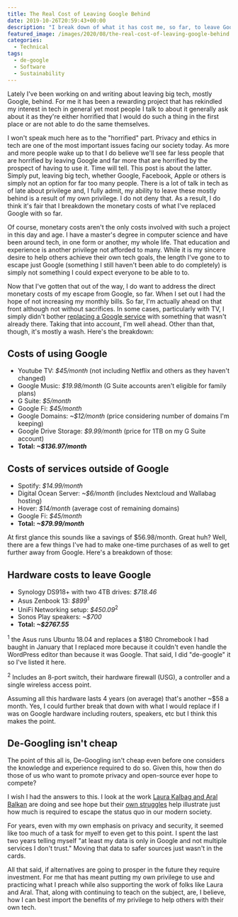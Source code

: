 ```yaml
---
title: The Real Cost of Leaving Google Behind
date: 2019-10-26T20:59:43+00:00
description: "I break down of what it has cost me, so far, to leave Google behind as well as some thoughts on the other costs of getting there."
featured_image: /images/2020/08/the-real-cost-of-leaving-google-behind.jpg
categories:
  - Technical
tags:
  - de-google
  - Software
  - Sustainability
---
```


Lately I've been working on and writing about leaving big tech, mostly Google, behind. For me it has been a rewarding project that has rekindled my interest in tech in general yet most people I talk to about it generally ask about it as they're either horrified that I would do such a thing in the first place or are not able to do the same themselves.

I won't speak much here as to the "horrified" part. Privacy and ethics in tech are one of the most important issues facing our society today. As more and more people wake up to that I do believe we'll see far less people that are horrified by leaving Google and far more that are horrified by the prospect of having to use it. Time will tell. This post is about the latter. Simply put, leaving big tech, whether Google, Facebook, Apple or others is simply not an option for far too many people. There is a lot of talk in tech as of late about privilege and, I fully admit, my ability to leave these mostly behind is a result of my own privilege. I do not deny that. As a result, I do think it's fair that I breakdown the monetary costs of what I've replaced Google with so far.

Of course, monetary costs aren't the only costs involved with such a project in this day and age. I have a master's degree in computer science and have been around tech, in one form or another, my whole life. That education and experience is another privilege not afforded to many. While it is my sincere desire to help others achieve their own tech goals, the length I've gone to to escape just Google (something I still haven't been able to do completely) is simply not something I could expect everyone to be able to to.

Now that I've gotten that out of the way, I do want to address the direct monetary costs of my escape from Google, so far. When I set out I had the hope of not increasing my monthly bills. So far, I'm actually ahead on that front although not without sacrifices. In some cases, particularly with TV, I simply didn't bother [replacing a Google service](https://chriswiegman.com/2019/10/how-i-mostly-removed-google-from-my-life/ "Post: How I Mostly Removed Google From My Life") with something that wasn't already there. Taking that into account, I'm well ahead. Other than that, though, it's mostly a wash. Here's the breakdown:

## Costs of using Google

* Youtube TV: _$45/month_ (not including Netflix and others as they haven't changed)
* Google Music: _$19.98/month_ (G Suite accounts aren't eligible for family plans)
* G Suite: _$5/month_
* Google Fi: _$45/month_
* Google Domains: _~$12/month_ (price considering number of domains I'm keeping)
* Google Drive Storage: _$9.99/month_ (price for 1TB on my G Suite account)
* **Total: _~$136.97/month_**

## Costs of services outside of Google

* Spotify: _$14.99/month_
* Digital Ocean Server: _~$6/month_ (includes Nextcloud and Wallabag hosting)
* Hover: _$14/month_ (average cost of remaining domains)
* Google Fi: _$45/month_
* **Total: _~$79.99/month_**

At first glance this sounds like a savings of $56.98/month. Great huh? Well, there are a few things I've had to make one-time purchases of as well to get further away from Google. Here's a breakdown of those:

## Hardware costs to leave Google

* Synology DS918+ with two 4TB drives: _$718.46_
* Asus Zenbook 13: _$899_<sup>1</sup>
* UniFi Networking setup: _$450.09_<sup>2</sup>
* Sonos Play speakers: _~$700_
* **Total: _~$2767.55_**

<sup>1</sup> the Asus runs Ubuntu 18.04 and replaces a $180 Chromebook I had baught in January that I replaced more because it couldn't even handle the WordPress editor than because it was Google. That said, I did "de-google" it so I've listed it here.

<sup>2</sup> Includes an 8-port switch, their hardware firewall (USG), a controller and a single wireless access point.

Assuming all this hardware lasts 4 years (on average) that's another ~$58 a month. Yes, I could further break that down with what I would replace if I was on Google hardware including routers, speakers, etc but I think this makes the point.

## De-Googling isn't cheap

The point of this all is, De-Googling isn't cheap even before one considers the knowledge and experience required to do so. Given this, how then do those of us who want to promote privacy and open-source ever hope to compete?

I wish I had the answers to this. I look at the work [Laura Kalbag and Aral Balkan](https://small-tech.org/ "Small Technology Foundation") are doing and see hope but their [own struggles](https://small-tech.org/fund-us/#other-funding "funding woes for the Small Technology Foundation") help illustrate just how much is required to escape the status quo in our modern society.

For years, even with my own emphasis on privacy and security, it seemed like too much of a task for myelf to even get to this point. I spent the last two years telling myself "at least my data is only in Google and not multiple services I don't trust." Moving that data to safer sources just wasn't in the cards.

All that said, if alternatives are going to prosper in the future they require investment. For me that has meant putting my own privilege to use and practicing what I preach while also supporting the work of folks like Laura and Aral. That, along with continuing to teach on the subject, are, I believe, how I can best import the benefits of my privilege to help others with their own tech.
